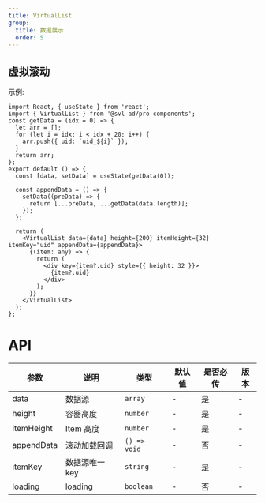 ```yaml
---
title: VirtualList
group:
  title: 数据展示
  order: 5
---
```


## 虚拟滚动

示例:

```tsx
import React, { useState } from 'react';
import { VirtualList } from '@svl-ad/pro-components';
const getData = (idx = 0) => {
  let arr = [];
  for (let i = idx; i < idx + 20; i++) {
    arr.push({ uid: `uid_${i}` });
  }
  return arr;
};
export default () => {
  const [data, setData] = useState(getData(0));

  const appendData = () => {
    setData((preData) => {
      return [...preData, ...getData(data.length)];
    });
  };

  return (
    <VirtualList data={data} height={200} itemHeight={32} itemKey="uid" appendData={appendData}>
      {(item: any) => {
        return (
          <div key={item?.uid} style={{ height: 32 }}>
            {item?.uid}
          </div>
        );
      }}
    </VirtualList>
  );
};
```

# API

| 参数       | 说明           | 类型         | 默认值 | 是否必传 | 版本 |
| ---------- | -------------- | ------------ | ------ | -------- | ---- |
| data       | 数据源         | `array`      | -      | 是       | -    |
| height     | 容器高度       | `number`     | -      | 是       | -    |
| itemHeight | Item 高度      | `number`     | -      | 是       | -    |
| appendData | 滚动加载回调   | `() => void` | -      | 否       | -    |
| itemKey    | 数据源唯一 key | `string`     | -      | 是       | -    |
| loading    | loading        | `boolean`    | -      | 否       | -    |
